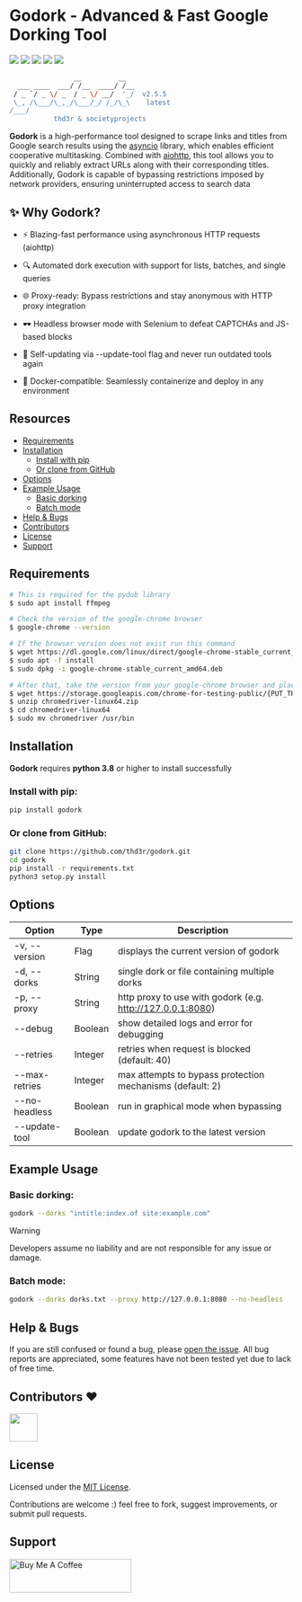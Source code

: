 <h1 align="left">
  Godork - Advanced & Fast Google Dorking Tool
</h1>

<div align="left">
  <a href="https://python.org"><img src="https://img.shields.io/badge/Built%20with-Python-Blue"></a>
  <a href="https://opensource.org/licenses/MIT"><img src="https://img.shields.io/badge/license-MIT-_red.svg"></a>
  <a href="https://github.com/thd3r/godork/releases"><img src="https://img.shields.io/github/release/thd3r/godork.svg"></a>
  <a href="https://pypi.python.org/pypi/godork/"><img src="https://img.shields.io/pypi/v/godork.svg"></a>
  <a href="https://github.com/thd3r/godork/issues?q=is%3Aissue+is%3Aclosed"><img src="https://img.shields.io/github/issues-closed-raw/thd3r/godork?color=dark-green&label=issues%20fixed"></a>
</div>

```sh
                __         __  
  ___ ____  ___/ /__  ____/ /__
 / _ `/ _ \/ _  / _ \/ __/  '_/  v2.5.5
 \_, /\___/\_,_/\___/_/ /_/\_\    latest
/___/                                                                                                            
           thd3r & societyprojects
```

**Godork** is a high-performance tool designed to scrape links and titles from Google search results using the [asyncio](https://docs.python.org/3/library/asyncio.html) library, which enables efficient cooperative multitasking. Combined with [aiohttp](https://docs.aiohttp.org), this tool allows you to quickly and reliably extract URLs along with their corresponding titles. Additionally, Godork is capable of bypassing restrictions imposed by network providers, ensuring uninterrupted access to search data

## ✨ Why Godork?

* ⚡ Blazing-fast performance using asynchronous HTTP requests (aiohttp)

* 🔍 Automated dork execution with support for lists, batches, and single queries

* 🌐 Proxy-ready: Bypass restrictions and stay anonymous with HTTP proxy integration

* 🕶️ Headless browser mode with Selenium to defeat CAPTCHAs and JS-based blocks

* 🔄 Self-updating via --update-tool flag and never run outdated tools again

* 🐳 Docker-compatible: Seamlessly containerize and deploy in any environment

## Resources
- [Requirements](#requirements)
- [Installation](#installation)
	- [Install with pip](#install-with-pip)
	- [Or clone from GitHub](#or-clone-from-github)
- [Options](#options)
- [Example Usage](#example-usage)
  - [Basic dorking](#basic-dorking)
  - [Batch mode](#batch-mode)
- [Help & Bugs](#help--bugs)
- [Contributors](#contributors-heart)
- [License](#license)
- [Support](#support)


## Requirements

```sh
# This is required for the pydub library
$ sudo apt install ffmpeg

# Check the version of the google-chrome browser
$ google-chrome --version

# If the browser version does not exist run this command
$ wget https://dl.google.com/linux/direct/google-chrome-stable_current_amd64.deb
$ sudo apt -f install
$ sudo dpkg -i google-chrome-stable_current_amd64.deb

# After that, take the version from your google-chrome browser and place it here
$ wget https://storage.googleapis.com/chrome-for-testing-public/{PUT_THAT_VERSION_HERE}/linux64/chromedriver-linux64.zip
$ unzip chromedriver-linux64.zip
$ cd chromedriver-linux64 
$ sudo mv chromedriver /usr/bin
```

## Installation

**Godork** requires **python 3.8** or higher to install successfully

### Install with pip:

```sh
pip install godork
```

### Or clone from GitHub:

```sh
git clone https://github.com/thd3r/godork.git
cd godork
pip install -r requirements.txt
python3 setup.py install
```

## Options

| Option            | Type         | Description                             	      |
|-------------------|--------------|------------------------------------------------|
| -v, --version     | Flag         | displays the current version of godork |
| -d, --dorks       | String       | single dork or file containing multiple dorks            |
| -p, --proxy       | String       | http proxy to use with godork (e.g. http://127.0.0.1:8080) |
| --debug           | Boolean      | show detailed logs and error for debugging |
| --retries         | Integer      | retries when request is blocked (default: 40) |
| --max-retries     | Integer      | max attempts to bypass protection mechanisms (default: 2) |
| --no-headless     | Boolean      | run in graphical mode when bypassing |
| --update-tool     | Boolean      | update godork to the latest version  |

## Example Usage

### Basic dorking:

```sh
godork --dorks "intitle:index.of site:example.com"
```

> [!WARNING]
> Developers assume no liability and are not responsible for any issue or damage.

### Batch mode:

```sh
godork --dorks dorks.txt --proxy http://127.0.0.1:8080 --no-headless
```

## Help & Bugs

If you are still confused or found a bug, please [open the issue](https://github.com/thd3r/godork/issues). All bug reports are appreciated, some features have not been tested yet due to lack of free time.

## Contributors :heart:

<p align="left">
<a href="https://github.com/societyprojects"><img src="https://avatars.githubusercontent.com/u/181974230?s=400&v=4" width="50" height="50" alt="" style="max-width: 100%;"></a>
</p>

## License

Licensed under the [MIT License](https://github.com/thd3r/godork/blob/main/LICENSE.md).

Contributions are welcome :) feel free to fork, suggest improvements, or submit pull requests.

## Support

<a href="https://www.buymeacoffee.com/thd3r" target="_blank"><img src="https://cdn.buymeacoffee.com/buttons/v2/default-yellow.png" alt="Buy Me A Coffee" style="height: 60px !important;width: 217px !important;" ></a>
